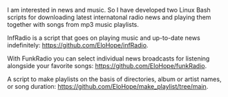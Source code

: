 
I am interested in news and music. So I have developed two Linux Bash scripts for downloading latest internatonal radio news and playing them together with songs from mp3 music playlists.

InfRadio is a script that goes on playing music and up-to-date news indefinitely: https://github.com/EloHope/infRadio.

With FunkRadio you can select individual news broadcasts for listening alongside  your favorite songs: https://github.com/EloHope/funkRadio.

A script to make playlists on the basis of directories, album or artist names, or song duration: https://github.com/EloHope/make_playlist/tree/main.



<!---
EloHope/EloHope is a ✨ special ✨ repository because its `README.md` (this file) appears on your GitHub profile.
You can click the Preview link to take a look at your changes.
--->
